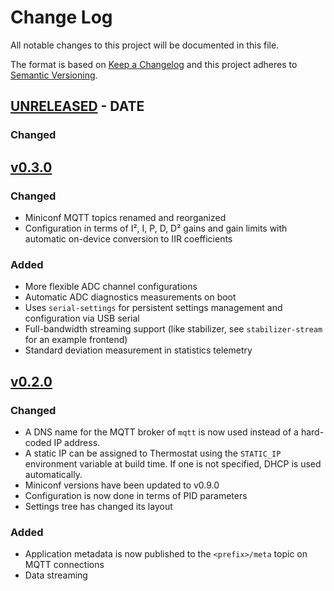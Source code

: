 
# Change Log

All notable changes to this project will be documented in this file.

The format is based on [Keep a Changelog](http://keepachangelog.com/)
and this project adheres to [Semantic Versioning](http://semver.org/).

## [UNRELEASED](https://github.com/quartiq/thermostat-eem/compare/v0.3.0...HEAD) - DATE

### Changed


## [v0.3.0](https://github.com/quartiq/thermostat-eem/compare/v0.2.0...v0.3.0)

### Changed

* Miniconf MQTT topics renamed and reorganized
* Configuration in terms of I², I, P, D, D² gains and gain limits with automatic on-device conversion to IIR coefficients

### Added

* More flexible ADC channel configurations
* Automatic ADC diagnostics measurements on boot
* Uses `serial-settings` for persistent settings management and configuration via USB serial
* Full-bandwidth streaming support (like stabilizer, see `stabilizer-stream` for an example frontend)
* Standard deviation measurement in statistics telemetry

## [v0.2.0](https://github.com/quartiq/thermostat-eem/compare/v0.1.0...v0.2.0)

### Changed

* A DNS name for the MQTT broker of `mqtt` is now used instead of a hard-coded IP address.
* A static IP can be assigned to Thermostat using the `STATIC_IP` environment variable at build
  time. If one is not specified, DHCP is used automatically.
* Miniconf versions have been updated to v0.9.0
* Configuration is now done in terms of PID parameters
* Settings tree has changed its layout

### Added

* Application metadata is now published to the `<prefix>/meta` topic on MQTT connections
* Data streaming
